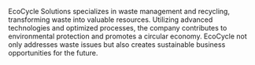 EcoCycle Solutions specializes in waste management and recycling, transforming waste into valuable resources. Utilizing advanced technologies and optimized processes, the company contributes to environmental protection and promotes a circular economy. EcoCycle not only addresses waste issues but also creates sustainable business opportunities for the future.




